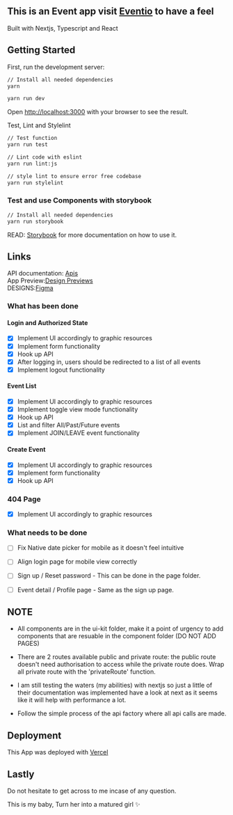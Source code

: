 ## This is an Event app visit [Eventio](https://project-eventio-4mtij4f94-dgovnor.vercel.app/) to have a feel

Built with Nextjs, Typescript and React

## Getting Started

First, run the development server:

```bash
// Install all needed dependencies
yarn

yarn run dev


```

Open [http://localhost:3000](http://localhost:3000) with your browser to see the result.

Test, Lint and Stylelint

```bash
// Test function
yarn run test

// Lint code with eslint
yarn run lint:js

// style lint to ensure error free codebase
yarn run stylelint


```

### Test and use Components with storybook

```bash
// Install all needed dependencies
yarn run storybook

```

READ: [Storybook](https://storybook.js.org/docs/react/get-started/introduction) for more documentation on how to use it.

## Links

API documentation: [Apis](https://strvtestprojectv2.docs.apiary.io/)\
 App Preview:[Design Previews](https://drive.google.com/drive/folders/1NCcD0u-3UMiP8PXkzL-Embyw3_AcpTBi)\
 DESIGNS:[Figma](https://www.figma.com/file/1sXplbYZYnKSb6eXaJ44pT/Eventio---Frontend-Test-Project)

### What has been done

#### Login and Authorized State

- [x] Implement UI accordingly to graphic resources
- [x] Implement form functionality
- [x] Hook up API
- [x] After logging in, users should be redirected to a list of all events
- [x] Implement logout functionality

#### Event List

- [x] Implement UI accordingly to graphic resources
- [x] Implement toggle view mode functionality
- [x] Hook up API
- [x] List and filter All/Past/Future events
- [x] Implement JOIN/LEAVE event functionality

#### Create Event

- [x] Implement UI accordingly to graphic resources
- [x] Implement form functionality
- [x] Hook up API

### 404 Page

- [x] Implement UI accordingly to graphic resources

### What needs to be done

- [ ] Fix Native date picker for mobile as it doesn't feel intuitive

- [ ] Align login page for mobile view correctly

- [ ] Sign up / Reset password - This can be done in the page folder.

- [ ] Event detail / Profile page - Same as the sign up page.

## NOTE

- All components are in the ui-kit folder, make it a point of urgency to add components that are resuable in the component folder (DO NOT ADD PAGES)

- There are 2 routes available public and private route: the public route doesn't need authorisation to access while the private route does. Wrap all private route with the 'privateRoute' function.

- I am still testing the waters (my abilities) with nextjs so just a little of their documentation was implemented have a look at next as it seems like it will help with performance a lot.

- Follow the simple process of the api factory where all api calls are made.

## Deployment

This App was deployed with [Vercel](https://vercel.com/)

## Lastly

Do not hesitate to get across to me incase of any question.

This is my baby, Turn her into a matured girl :sparkles:
